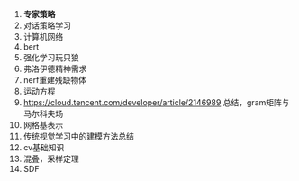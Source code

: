 1. **专家策略**
2. 对话策略学习
3. 计算机网络
5. bert
8. 强化学习玩只狼
12. 弗洛伊德精神需求
14. nerf重建残缺物体
16. 运动方程
17. https://cloud.tencent.com/developer/article/2146989 总结，gram矩阵与马尔科夫场
18. 网格基表示
19. 传统视觉学习中的建模方法总结
20. cv基础知识
21. 混叠，采样定理
22. SDF